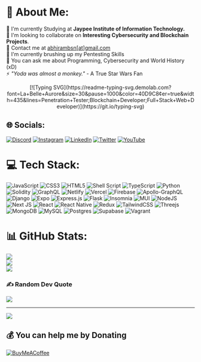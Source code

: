 # 💫 About Me:
🔭 I'm currently Studying at **Jaypee Institute of Information Technology.**<br>
👯 I'm looking to collaborate on **Interesting Cybersecurity and Blockchain Projects**.<br>
📧 Contact me at [abhirambsn[at]gmail.com](mailto:abhirambsn@gmail.com)<br>
🤝 I'm currently brushing up my Pentesting Skills<br>
🌱 You can ask me about Programming, Cybersecurity and World History (xD)<br>
⚡ *"Yoda was almost a monkey."* - A True Star Wars Fan

<center>
  [![Typing SVG](https://readme-typing-svg.demolab.com?font=La+Belle+Aurore&size=30&pause=1000&color=40D9C8&center=true&width=435&lines=Penetration+Tester;Blockchain+Developer;Full+Stack+Web+Developer)](https://git.io/typing-svg)
</center>


## 🌐 Socials:
[![Discord](https://img.shields.io/badge/Discord-%237289DA.svg?logo=discord&logoColor=white)](htttps://discord.gg/7gBkEUsn) [![Instagram](https://img.shields.io/badge/Instagram-%23E4405F.svg?logo=Instagram&logoColor=white)](https://instagram.com/abhiram.bsn) [![LinkedIn](https://img.shields.io/badge/LinkedIn-%230077B5.svg?logo=linkedin&logoColor=white)](https://linkedin.com/in/bhallamudi-sai-narasimha-abhiram) [![Twitter](https://img.shields.io/badge/Twitter-%231DA1F2.svg?logo=Twitter&logoColor=white)](https://twitter.com/AbhiramBSN1) [![YouTube](https://img.shields.io/badge/YouTube-%23FF0000.svg?logo=YouTube&logoColor=white)](https://youtube.com/c/UC8_X1XmYj7Yw3xqLr-tCoJQ) 

# 💻 Tech Stack:
![JavaScript](https://img.shields.io/badge/javascript-%23323330.svg?style=plastic&logo=javascript&logoColor=%23F7DF1E) ![CSS3](https://img.shields.io/badge/css3-%231572B6.svg?style=plastic&logo=css3&logoColor=white) ![HTML5](https://img.shields.io/badge/html5-%23E34F26.svg?style=plastic&logo=html5&logoColor=white) ![Shell Script](https://img.shields.io/badge/shell_script-%23121011.svg?style=plastic&logo=gnu-bash&logoColor=white) ![TypeScript](https://img.shields.io/badge/typescript-%23007ACC.svg?style=plastic&logo=typescript&logoColor=white) ![Python](https://img.shields.io/badge/python-3670A0?style=plastic&logo=python&logoColor=ffdd54) ![Solidity](https://img.shields.io/badge/Solidity-%23363636.svg?style=plastic&logo=solidity&logoColor=white) ![GraphQL](https://img.shields.io/badge/-GraphQL-E10098?style=plastic&logo=graphql&logoColor=white) ![Netlify](https://img.shields.io/badge/netlify-%23000000.svg?style=plastic&logo=netlify&logoColor=#00C7B7) ![Vercel](https://img.shields.io/badge/vercel-%23000000.svg?style=plastic&logo=vercel&logoColor=white) ![Firebase](https://img.shields.io/badge/firebase-%23039BE5.svg?style=plastic&logo=firebase) ![Apollo-GraphQL](https://img.shields.io/badge/-ApolloGraphQL-311C87?style=plastic&logo=apollo-graphql) ![Django](https://img.shields.io/badge/django-%23092E20.svg?style=plastic&logo=django&logoColor=white) ![Expo](https://img.shields.io/badge/expo-1C1E24?style=plastic&logo=expo&logoColor=#D04A37) ![Express.js](https://img.shields.io/badge/express.js-%23404d59.svg?style=plastic&logo=express&logoColor=%2361DAFB) ![Flask](https://img.shields.io/badge/flask-%23000.svg?style=plastic&logo=flask&logoColor=white) ![Insomnia](https://img.shields.io/badge/Insomnia-black?style=plastic&logo=insomnia&logoColor=5849BE) ![MUI](https://img.shields.io/badge/MUI-%230081CB.svg?style=plastic&logo=material-ui&logoColor=white) ![NodeJS](https://img.shields.io/badge/node.js-6DA55F?style=plastic&logo=node.js&logoColor=white) ![Next JS](https://img.shields.io/badge/Next-black?style=plastic&logo=next.js&logoColor=white) ![React](https://img.shields.io/badge/react-%2320232a.svg?style=plastic&logo=react&logoColor=%2361DAFB) ![React Native](https://img.shields.io/badge/react_native-%2320232a.svg?style=plastic&logo=react&logoColor=%2361DAFB) ![Redux](https://img.shields.io/badge/redux-%23593d88.svg?style=plastic&logo=redux&logoColor=white) ![TailwindCSS](https://img.shields.io/badge/tailwindcss-%2338B2AC.svg?style=plastic&logo=tailwind-css&logoColor=white) ![Threejs](https://img.shields.io/badge/threejs-black?style=plastic&logo=three.js&logoColor=white) ![MongoDB](https://img.shields.io/badge/MongoDB-%234ea94b.svg?style=plastic&logo=mongodb&logoColor=white) ![MySQL](https://img.shields.io/badge/mysql-%2300f.svg?style=plastic&logo=mysql&logoColor=white) ![Postgres](https://img.shields.io/badge/postgres-%23316192.svg?style=plastic&logo=postgresql&logoColor=white) 	![Supabase](https://img.shields.io/badge/Supabase-3ECF8E?style=plastic&logo=supabase&logoColor=white) ![Vagrant](https://img.shields.io/badge/vagrant-%231563FF.svg?style=plastic&logo=vagrant&logoColor=white)
# 📊 GitHub Stats:
![](https://github-readme-stats.vercel.app/api?username=abhirambsn&theme=tokyonight&hide_border=false&include_all_commits=false&count_private=false)<br/>
![](https://github-readme-streak-stats.herokuapp.com/?user=abhirambsn&theme=tokyonight&hide_border=false)<br/>
![](https://github-readme-stats.vercel.app/api/top-langs/?username=abhirambsn&theme=tokyonight&hide_border=false&include_all_commits=false&count_private=false&layout=compact)

### ✍️ Random Dev Quote
![](https://quotes-github-readme.vercel.app/api?type=horizontal&theme=radical)

---
[![](https://visitcount.itsvg.in/api?id=abhirambsn&icon=0&color=0)](https://visitcount.itsvg.in)

  ## 💰 You can help me by Donating
  [![BuyMeACoffee](https://img.shields.io/badge/Buy%20Me%20a%20Coffee-ffdd00?style=for-the-badge&logo=buy-me-a-coffee&logoColor=black)](https://buymeacoffee.com/abhirambsn) 

  
<!-- Proudly created with GPRM ( https://gprm.itsvg.in ) -->
